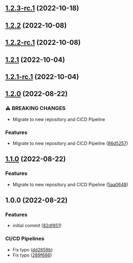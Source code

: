 ## [1.2.3-rc.1](https://git.frischknecht.dev/crypto-dns/packages/crypto-dns/compare/v1.2.2...v1.2.3-rc.1) (2022-10-18)

## [1.2.2](https://git.frischknecht.dev/crypto-dns/packages/crypto-dns/compare/v1.2.1...v1.2.2) (2022-10-08)

## [1.2.2-rc.1](https://git.frischknecht.dev/crypto-dns/packages/crypto-dns/compare/v1.2.1...v1.2.2-rc.1) (2022-10-08)

## [1.2.1](https://git.frischknecht.dev/crypto-dns/packages/crypto-dns/compare/v1.2.0...v1.2.1) (2022-10-04)

## [1.2.1-rc.1](https://git.frischknecht.dev/crypto-dns/packages/crypto-dns/compare/v1.2.0...v1.2.1-rc.1) (2022-10-04)

## [1.2.0](https://git.frischknecht.dev/crypto-dns/packages/crypto-dns/compare/v1.1.0...v1.2.0) (2022-08-22)


### ⚠ BREAKING CHANGES

* Migrate to new repository and CICD Pipeline

### Features

* Migrate to new repository and CICD Pipeline ([86d5257](https://git.frischknecht.dev/crypto-dns/packages/crypto-dns/commit/86d52574a9cf662731cd8a76bd18fda3134921f0))

## [1.1.0](https://git.frischknecht.dev/crypto-dns/packages/crypto-dns/compare/v1.0.0...v1.1.0) (2022-08-22)


### Features

* Migrate to new repository and CICD Pipeline ([5aa0648](https://git.frischknecht.dev/crypto-dns/packages/crypto-dns/commit/5aa06480d34ef7553c04bdfca156ff69b4fd1ac3))

## 1.0.0 (2022-08-22)


### Features

* initial commit ([82df851](https://git.frischknecht.dev/crypto-dns/packages/crypto-dns/commit/82df8515e2654016a2bca1a92d796f551d323738))


### CI/CD Pipelines

* Fix typo ([dd2659b](https://git.frischknecht.dev/crypto-dns/packages/crypto-dns/commit/dd2659bb61f60a2ac2c71edcd1d8ebd55308c3da))
* Fix typo ([289f686](https://git.frischknecht.dev/crypto-dns/packages/crypto-dns/commit/289f686cd837e6d25bb98a436914ea62474e59de))
